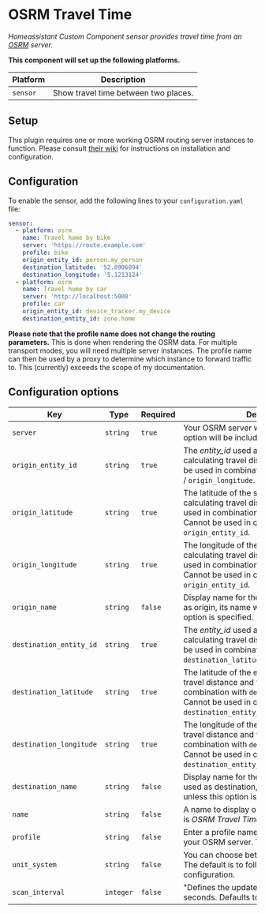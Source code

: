 # OSRM Travel Time

_Homeassistant Custom Component sensor provides travel time from an [OSRM](https://project-osrm.org/) server._

**This component will set up the following platforms.**

Platform | Description
-- | --
`sensor` | Show travel time between two places.

## Setup

This plugin requires one or more working OSRM routing server instances to function. Please consult [their wiki](https://github.com/Project-OSRM/osrm-backend/wiki) for instructions on installation and configuration.

## Configuration

To enable the sensor, add the following lines to your `configuration.yaml` file:

```yaml
sensor:
  - platform: osrm
    name: Travel home by bike
    server: 'https://route.example.com'
    profile: bike
    origin_entity_id: person.my_person
    destination_latitude: '52.0906894'
    destination_longitude: '5.1213124'
  - platform: osrm
    name: Travel home by car
    server: 'http://localhost:5000'
    profile: car
    origin_entity_id: device_tracker.my_device
    destination_entity_id: zone.home
```

**Please note that the profile name does not change the routing parameters.** This is done when rendering the OSRM data. For multiple transport modes, you will need multiple server instances. The profile name can then be used by a proxy to determine which instance to forward traffic to. This (currently) exceeds the scope of my documentation.

## Configuration options
Key | Type | Required | Description
-- | -- | -- | --
`server` | `string` | `true` | Your OSRM server without path. The `profile` option will be included in the path.
`origin_entity_id` | `string` | `true` | The *entity_id* used as the starting point for calculating travel distance and time. Cannot be used in combination with `origin_latitude` / `origin_longitude`.
`origin_latitude` | `string` | `true` | The latitude of the starting point for calculating travel distance and time. Must be used in combination with `origin_longitude`. Cannot be used in combination with `origin_entity_id`.
`origin_longitude` | `string` | `true` | The longitude of the starting point for calculating travel distance and time. Must be used in combination with `origin_latitude`. Cannot be used in combination with `origin_entity_id`.
`origin_name` | `string` | `false` | Display name for the origin. If entity is used as origin, its name will be shown unless this option is specified.
`destination_entity_id` | `string` | `true` | The *entity_id* used as the end point for calculating travel distance and time. Cannot be used in combination with `destination_latitude`/`destination_longitude`.
`destination_latitude` | `string` | `true` | The latitude of the end point for calculating travel distance and time. Must be used in combination with `destination_longitude`. Cannot be used in combination with `destination_entity_id`.
`destination_longitude` | `string` | `true` | The longitude of the end point for calculating travel distance and time. Must be used in combination with `destination_latitude`. Cannot be used in combination with `destination_entity_id`.
`destination_name` | `string` | `false` | Display name for the destination. If entity is used as destination, its name will be shown unless this option is specified.
`name` | `string` | `false` | A name to display on the sensor. The default is *OSRM Travel Time*.
`profile` | `string` | `false` | Enter a profile name here, which exists in your OSRM server. The default is *car*.
`unit_system` | `string` | `false` | You can choose between `metric` or `imperial`. The default is to follow your Home Assistant configuration.
`scan_interval` | `integer` | `false` | "Defines the update interval of the sensor in seconds. Defaults to *300* (5 minutes)."